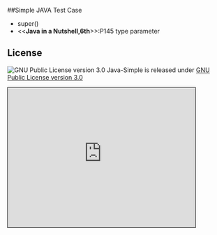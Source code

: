 ##Simple JAVA Test Case

- super()
- <<__Java in a Nutshell,6th__>>:P145 <T> type parameter

## License

![GNU Public License version 3.0](http://www.gnu.org/graphics/gplv3-127x51.png)
Java-Simple is released under [GNU Public License version 3.0](http://www.gnu.org/licenses/gpl-3.0.txt)

<iframe id="embed_dom" name="embed_dom" frameborder="0" style="border:1px solid #000;display:block;width:430px; height:320px;" src="https://www.processon.com/embed/56c579c5e4b0e5041c3b6e06"></iframe>
